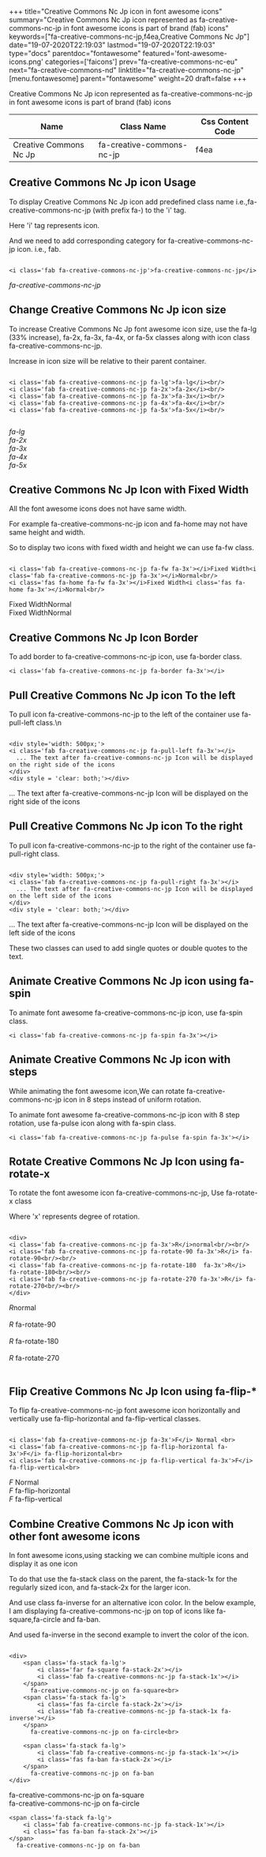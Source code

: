 +++
title="Creative Commons Nc Jp icon in font awesome icons"
summary="Creative Commons Nc Jp icon represented as fa-creative-commons-nc-jp in font awesome icons is part of brand (fab) icons"
keywords=["fa-creative-commons-nc-jp,f4ea,Creative Commons Nc Jp"]
date="19-07-2020T22:19:03"
lastmod="19-07-2020T22:19:03"
type="docs"
parentdoc="fontawesome"
featured='font-awesome-icons.png'
categories=['faicons']
prev="fa-creative-commons-nc-eu"
next="fa-creative-commons-nd"
linktitle="fa-creative-commons-nc-jp"
[menu.fontawesome]
parent="fontawesome"
weight=20
draft=false
+++


Creative Commons Nc Jp icon represented as fa-creative-commons-nc-jp in font awesome icons is part of brand (fab) icons

<div class='table-responsive'><table class='table'><thead><tr><th>Name</th><th>Class Name</th><th>Css Content Code</th></tr></thead><tbody><tr><td>Creative Commons Nc Jp</td><td>fa-creative-commons-nc-jp</td><td>f4ea</td></tr></tbody></table></div>



## Creative Commons Nc Jp icon Usage

To display Creative Commons Nc Jp icon add predefined class name i.e.,fa-creative-commons-nc-jp (with prefix fa-) to the 'i' tag.

Here 'i' tag represents icon.

And we need to add corresponding category for fa-creative-commons-nc-jp icon. i.e., fab.


```

<i class='fab fa-creative-commons-nc-jp'>fa-creative-commons-nc-jp</i>
```

<i class='fab fa-creative-commons-nc-jp'>fa-creative-commons-nc-jp</i>




## Change Creative Commons Nc Jp icon size
To increase Creative Commons Nc Jp font awesome icon size, use the fa-lg (33% increase), fa-2x, fa-3x, fa-4x, or fa-5x classes along with icon class fa-creative-commons-nc-jp.

Increase in icon size will be relative to their parent container. 

```

<i class='fab fa-creative-commons-nc-jp fa-lg'>fa-lg</i><br/>
<i class='fab fa-creative-commons-nc-jp fa-2x'>fa-2x</i><br/>
<i class='fab fa-creative-commons-nc-jp fa-3x'>fa-3x</i><br/>
<i class='fab fa-creative-commons-nc-jp fa-4x'>fa-4x</i><br/>
<i class='fab fa-creative-commons-nc-jp fa-5x'>fa-5x</i><br/>
            
```

<i class='fab fa-creative-commons-nc-jp fa-lg'>fa-lg</i><br/>
<i class='fab fa-creative-commons-nc-jp fa-2x'>fa-2x</i><br/>
<i class='fab fa-creative-commons-nc-jp fa-3x'>fa-3x</i><br/>
<i class='fab fa-creative-commons-nc-jp fa-4x'>fa-4x</i><br/>
<i class='fab fa-creative-commons-nc-jp fa-5x'>fa-5x</i><br/>
            



## Creative Commons Nc Jp Icon with Fixed Width 

All the font awesome icons does not have same width.

For example fa-creative-commons-nc-jp icon and fa-home may not have same height and width.

So to display two icons with fixed width and height we can use fa-fw class.


```

<i class='fab fa-creative-commons-nc-jp fa-fw fa-3x'></i>Fixed Width<i class='fab fa-creative-commons-nc-jp fa-3x'></i>Normal<br/>
<i class='fas fa-home fa-fw fa-3x'></i>Fixed Width<i class='fas fa-home fa-3x'></i>Normal<br/>
```

<i class='fab fa-creative-commons-nc-jp fa-fw fa-3x'></i>Fixed Width<i class='fab fa-creative-commons-nc-jp fa-3x'></i>Normal<br/>
<i class='fas fa-home fa-fw fa-3x'></i>Fixed Width<i class='fas fa-home fa-3x'></i>Normal<br/>



## Creative Commons Nc Jp Icon Border 

To add border to fa-creative-commons-nc-jp icon, use fa-border class.


```
<i class='fab fa-creative-commons-nc-jp fa-border fa-3x'></i>

```
<i class='fab fa-creative-commons-nc-jp fa-border fa-3x'></i>





## Pull Creative Commons Nc Jp icon To the left

To pull icon fa-creative-commons-nc-jp to the left of the container use fa-pull-left class.\n

```

<div style='width: 500px;'>
<i class='fab fa-creative-commons-nc-jp fa-pull-left fa-3x'></i>
  ... The text after fa-creative-commons-nc-jp Icon will be displayed on the right side of the icons
</div>
<div style = 'clear: both;'></div>
```

<div style='width: 500px;'>
<i class='fab fa-creative-commons-nc-jp fa-pull-left fa-3x'></i>
  ... The text after fa-creative-commons-nc-jp Icon will be displayed on the right side of the icons
</div>
<div style = 'clear: both;'></div>




## Pull Creative Commons Nc Jp icon To the right
To pull icon fa-creative-commons-nc-jp to the right of the container use fa-pull-right class.

```

<div style='width: 500px;'>
<i class='fab fa-creative-commons-nc-jp fa-pull-right fa-3x'></i>
  ... The text after fa-creative-commons-nc-jp Icon will be displayed on the left side of the icons
</div>
<div style = 'clear: both;'></div>
```

<div style='width: 500px;'>
<i class='fab fa-creative-commons-nc-jp fa-pull-right fa-3x'></i>
  ... The text after fa-creative-commons-nc-jp Icon will be displayed on the left side of the icons
</div>
<div style = 'clear: both;'></div>

These two classes can used to add single quotes or double quotes to the text.


## Animate Creative Commons Nc Jp icon using fa-spin
To animate font awesome fa-creative-commons-nc-jp icon, use fa-spin class.

```
<i class='fab fa-creative-commons-nc-jp fa-spin fa-3x'></i>
```
<i class='fab fa-creative-commons-nc-jp fa-spin fa-3x'></i>




## Animate Creative Commons Nc Jp icon with steps
While animating the font awesome icon,We can rotate fa-creative-commons-nc-jp icon in 8 steps instead of uniform rotation.

To animate font awesome fa-creative-commons-nc-jp icon with 8 step rotation, use fa-pulse icon along with fa-spin class.


```
<i class='fab fa-creative-commons-nc-jp fa-pulse fa-spin fa-3x'></i>

```
<i class='fab fa-creative-commons-nc-jp fa-pulse fa-spin fa-3x'></i>





## Rotate Creative Commons Nc Jp Icon using fa-rotate-x
To rotate the font awesome icon fa-creative-commons-nc-jp, Use fa-rotate-x class

Where 'x' represents degree of rotation.


```

<div>
<i class='fab fa-creative-commons-nc-jp fa-3x'>R</i>normal<br/><br/>
<i class='fab fa-creative-commons-nc-jp fa-rotate-90 fa-3x'>R</i> fa-rotate-90<br/><br/> 
<i class='fab fa-creative-commons-nc-jp fa-rotate-180  fa-3x'>R</i> fa-rotate-180<br/><br/> 
<i class='fab fa-creative-commons-nc-jp fa-rotate-270 fa-3x'>R</i> fa-rotate-270<br/><br/>
</div>
```

<div>
<i class='fab fa-creative-commons-nc-jp fa-3x'>R</i>normal<br/><br/>
<i class='fab fa-creative-commons-nc-jp fa-rotate-90 fa-3x'>R</i> fa-rotate-90<br/><br/> 
<i class='fab fa-creative-commons-nc-jp fa-rotate-180  fa-3x'>R</i> fa-rotate-180<br/><br/> 
<i class='fab fa-creative-commons-nc-jp fa-rotate-270 fa-3x'>R</i> fa-rotate-270<br/><br/>
</div>




## Flip Creative Commons Nc Jp Icon using fa-flip-*
To flip fa-creative-commons-nc-jp font awesome icon horizontally and vertically use fa-flip-horizontal and fa-flip-vertical classes. 

```

<i class='fab fa-creative-commons-nc-jp fa-3x'>F</i> Normal <br>
<i class='fab fa-creative-commons-nc-jp fa-flip-horizontal fa-3x'>F</i> fa-flip-horizontal<br>
<i class='fab fa-creative-commons-nc-jp fa-flip-vertical fa-3x'>F</i> fa-flip-vertical<br>
```

<i class='fab fa-creative-commons-nc-jp fa-3x'>F</i> Normal <br>
<i class='fab fa-creative-commons-nc-jp fa-flip-horizontal fa-3x'>F</i> fa-flip-horizontal<br>
<i class='fab fa-creative-commons-nc-jp fa-flip-vertical fa-3x'>F</i> fa-flip-vertical<br>




## Combine Creative Commons Nc Jp icon with other font awesome icons
In font awesome icons,using stacking we can combine multiple icons and display it as one icon 

To do that use the fa-stack class on the parent, the fa-stack-1x for the regularly sized icon, and fa-stack-2x for the larger icon.

And use class fa-inverse for an alternative icon color. 
In the below example, I am displaying fa-creative-commons-nc-jp on top of icons like fa-square,fa-circle and fa-ban.

And used fa-inverse in the second example to invert the color of the icon.

```

<div>
    <span class='fa-stack fa-lg'>
        <i class='far fa-square fa-stack-2x'></i>
        <i class='fab fa-creative-commons-nc-jp fa-stack-1x'></i>
    </span>
      fa-creative-commons-nc-jp on fa-square<br>
    <span class='fa-stack fa-lg'>
        <i class='fas fa-circle fa-stack-2x'></i>
        <i class='fab fa-creative-commons-nc-jp fa-stack-1x fa-inverse'></i>
    </span>
      fa-creative-commons-nc-jp on fa-circle<br>

    <span class='fa-stack fa-lg'>
        <i class='fab fa-creative-commons-nc-jp fa-stack-1x'></i>
        <i class='fas fa-ban fa-stack-2x'></i>
    </span>
      fa-creative-commons-nc-jp on fa-ban
</div>
```

<div>
    <span class='fa-stack fa-lg'>
        <i class='far fa-square fa-stack-2x'></i>
        <i class='fab fa-creative-commons-nc-jp fa-stack-1x'></i>
    </span>
      fa-creative-commons-nc-jp on fa-square<br>
    <span class='fa-stack fa-lg'>
        <i class='fas fa-circle fa-stack-2x'></i>
        <i class='fab fa-creative-commons-nc-jp fa-stack-1x fa-inverse'></i>
    </span>
      fa-creative-commons-nc-jp on fa-circle<br>

    <span class='fa-stack fa-lg'>
        <i class='fab fa-creative-commons-nc-jp fa-stack-1x'></i>
        <i class='fas fa-ban fa-stack-2x'></i>
    </span>
      fa-creative-commons-nc-jp on fa-ban
</div>






